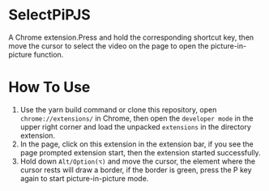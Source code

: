 # SelectPiPJS
A Chrome extension.Press and hold the corresponding shortcut key, then move the cursor to select the video on the page to open the picture-in-picture function.

# How To Use
1. Use the yarn build command or clone this repository, open `chrome://extensions/` in Chrome, then open the `developer mode` in the upper right corner and load the unpacked `extensions` in the directory extension.
2. In the page, click on this extension in the extension bar, if you see the page prompted extension start, then the extension started successfully.
3. Hold down `Alt/Option(⌥)` and move the cursor, the element where the cursor rests will draw a border, if the border is green, press the P key again to start picture-in-picture mode.
